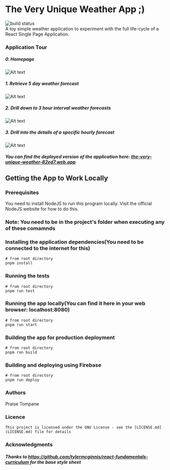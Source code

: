 # The Very Unique Weather App ;)
![build status](https://github.com/praisetompane/the_very_unique_weather_app/actions/workflows/the_very_unique_weather_app_merge.yml/badge.svg) <br>
A toy simple weather application to experiment with the full life-cycle of a React Single Page Application.

### Application Tour

##### 0. Homepage
![Alt text](/previewimages/homepage.png?raw=true "Optional Title")

##### 1. Retrieve 5 day weather forecast

![Alt text](/previewimages/fivedayweather.png?raw=true "Optional Title")

##### 2. Drill down to 3 hour interval weather forecasts
![Alt text](/previewimages/hourlyweather.png?raw=true "Optional Title")

##### 3. Drill into the details of a specific hourly forecast
![Alt text](/previewimages/detailedweather.png?raw=true "Optional Title")

##### You can find the deployed version of the application here: [the-very-unique-weather-82ed7.web.app](https://the-very-unique-weather-82ed7.web.app)

## Getting the App to Work Locally
### Prerequisites
You need to install NodeJS to run this program locally. Visit the official NodeJS website for how to do this.

### Note: You need to be in the project's folder when executing any of these comamnds

### Installing the application dependencies(You need to be connected to the internet for this)

```shell
# from root directory
pnpm install 
```

### Running the tests
```shell
# from root directory
pnpm run test
```

### Running the app locally(You can  find it here in your web browser: localhost:8080)

```shell
# from root directory   
pnpm run start
```

### Building the app for production deployment
```shell
# from root directory   
pnpm run build
```

### Building and deploying using Firebase
```shell
# from root directory   
pnpm run deploy
```
### Authors
   Praise Tompane
      
### Licence
    This project is licensed under the GNU License - see the [LICENSE.md](LICENSE.md) file for details
    
### Acknowledgments

##### Thanks to https://github.com/tylermcginnis/react-fundamentals-curriculum for the base style sheet
